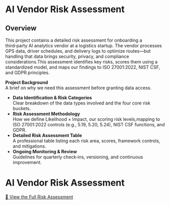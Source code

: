 # AI Vendor Risk Assessment

## Overview
This project contains a detailed risk assessment for onboarding a third‑party AI analytics vendor at a logistics startup. The vendor processes GPS data, driver schedules, and delivery logs to optimize routes—but handling that data brings security, privacy, and compliance considerations.This assessment identifies key risks, scores them using a standardized model, and maps our findings to ISO 27001:2022, NIST CSF, and GDPR principles.

**Project Background**  
  A brief on why we need this assessment before granting data access.
- **Data Identification & Risk Categories**  
  Clear breakdown of the data types involved and the four core risk buckets.
- **Risk Assessment Methodology**  
  How we define Likelihood × Impact, our scoring risk levels,mapping to ISO 27001:2022 controls (e.g., 5.19, 5.20, 5.24), NIST CSF functions, and GDPR.
- **Detailed Risk Assessment Table**  
  A professional table listing each risk area, scores, framework controls, and mitigations.
- **Ongoing Monitoring & Review**  
  Guidelines for quarterly check‑ins, versioning, and continuous improvement.


# AI Vendor Risk Assessment

[📄 View the Full Risk Assessment](AI_Vendor_Risk_Assessment_Report.pdf)
